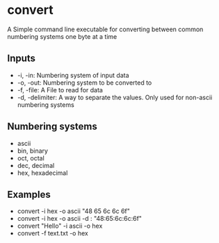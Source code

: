 # convert
A Simple command line executable for converting between common numbering systems one byte at a time

## Inputs
* -i, -in: Numbering system of input data
* -o, -out: Numbering system to be converted to
* -f, -file: A File to read for data
* -d, -delimiter: A way to separate the values. Only used for non-ascii numbering systems

## Numbering systems
* ascii
* bin, binary
* oct, octal
* dec, decimal
* hex, hexadecimal

## Examples
* convert -i hex -o ascii "48 65 6c 6c 6f"
* convert -i hex -o ascii -d : "48:65:6c:6c:6f"
* convert "Hello" -i ascii -o hex
* convert -f text.txt -o hex
